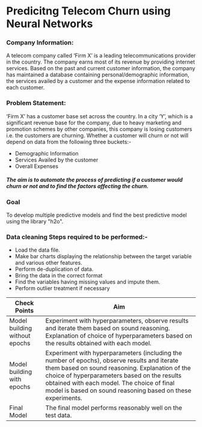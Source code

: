 # Predicitng Telecom Churn using Neural Networks

### Company Information:
A telecom company called ‘Firm X’ is a leading telecommunications provider in the country. The company earns most of its revenue by providing internet services. Based on the past and current customer information, the company has maintained a database containing personal/demographic information, the services availed by a customer and the expense information related to each customer.

### Problem Statement:
 ‘Firm X’ has a customer base set across the country. In a city ‘Y’, which is a significant revenue base for the company, due to heavy marketing and promotion schemes by other companies, this company is losing customers i.e. the customers are churning. Whether a customer will churn or not will depend on data from the following three buckets:-
* Demographic Information
* Services Availed by the customer
* Overall Expenses

##### The aim is to automate the process of predicting if a customer would churn or not and to find the factors affecting the churn.

### Goal
To develop multiple predictive models and find the best predictive model using the library "h2o". 

### Data cleaning Steps required to be performed:-
* Load the data file.
* Make bar charts displaying the relationship between the target variable and various other features.
* Perform de-duplication of data.
* Bring the data in the correct format
* Find the variables having missing values and impute them.  
* Perform outlier treatment if necessary

| Check Points                  | Aim                                                                                                                                                                                                                                                                                                         |
|-------------------------------|-------------------------------------------------------------------------------------------------------------------------------------------------------------------------------------------------------------------------------------------------------------------------------------------------------------|
| Model building without epochs | Experiment with hyperparameters, observe results and iterate them based on sound reasoning. Explanation of choice of hyperparameters based on the results obtained with each model.                                                                                                                         |
| Model building with epochs    | Experiment with hyperparameters (including the number of epochs), observe results and iterate them based on sound reasoning. Explanation of the choice of hyperparameters based on the results obtained with each model.  The choice of final model is based on sound reasoning based on these experiments. |
| Final Model                   | The final model performs reasonably well on the  test data.                                                                                                                                                                                                                                                 |

